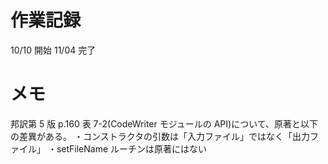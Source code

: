 # 作業記録

10/10 開始
11/04 完了

# メモ

邦訳第 5 版 p.160 表 7-2(CodeWriter モジュールの API)について、原著と以下の差異がある。
・コンストラクタの引数は「入力ファイル」ではなく「出力ファイル」
・setFileName ルーチンは原著にはない
